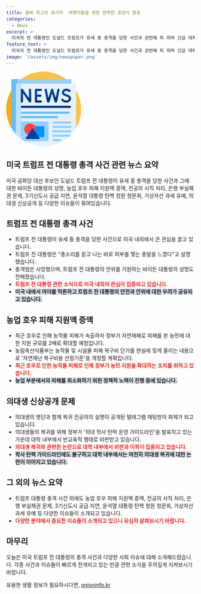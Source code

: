 ```yaml
---
title: 올해 최고의 휴가지  여행자들을 위한 완벽한 휴양지 발표
categories:
  - News
excerpt: >
  미국의 전 대통령인 도널드 트럼프가 유세 중 총격을 당한 사건과 관련해 피 피며 긴급 대피하는 모습을 보였습니다. 이에 대해 현 대통령인 조 바이든은 이를 규탄하며 트럼프의 안전을 기원했습니다. 한편, 최근 호우로 인한 농작물 피해로 인한 지원 규모가 대폭으로 확대될 예정이며, 의과대학에서 복귀한 의대생의 명단이 공개되는 등 논란이 일고 있습니다. 또한 5대 은행의 부실채권 규모도 상당한 수준으로 나타났습니다. 이와 관련한 전문기사 내용을 확인해보세요. [기사 전문보기] (기사링크)
feature_text: >
  미국의 전 대통령인 도널드 트럼프가 유세 중 총격을 당한 사건과 관련해 피 피며 긴급 대피하는 모습을 보였습니다. 이에 대해 현 대통령인 조 바이든은 이를 규탄하며 트럼프의 안전을 기원했습니다. 한편, 최근 호우로 인한 농작물 피해로 인한 지원 규모가 대폭으로 확대될 예정이며, 의과대학에서 복귀한 의대생의 명단이 공개되는 등 논란이 일고 있습니다. 또한 5대 은행의 부실채권 규모도 상당한 수준으로 나타났습니다. 이와 관련한 전문기사 내용을 확인해보세요. [기사 전문보기] (기사링크)
image: '/assets/img/newspaper.png'
---
```


<p><img src="/assets/img/newspaper.png" alt="kimp 속보" /></p>

<h2 data-ke-size="size26">미국 트럼프 전 대통령 총격 사건 관련 뉴스 요약</h2>

<p data-ke-size="size16">미국 공화당 대선 후보인 도널드 트럼프 전 대통령이 유세 중 총격을 당한 사건과 그에 대한 바이든 대통령의 성명, 농업 호우 피해 지원액 증액, 전공의 사직 처리, 은행 부실채권 문제, 3기신도시 공급 지연, 윤석열 대통령 탄핵 청원 청문회, 가상자산 과세 유예, 의대생 신상공개 등 다양한 이슈들이 묶여있습니다.</p>

<h2 data-ke-size="size24">트럼프 전 대통령 총격 사건</h2>

<ul>
  <li>트럼프 전 대통령이 유세 중 총격을 당한 사건으로 미국 내외에서 큰 관심을 끌고 있습니다.</li>
  <li>트럼프 전 대통령은 "총소리를 듣고 나는 바로 피부를 찢는 총알을 느꼈다"고 설명했습니다.</li>
  <li>총격범은 사망했으며, 트럼프 전 대통령의 안위를 기원하는 바이든 대통령의 성명도 전해졌습니다.</li>
  <li><b><span style="color: #ee2323;">트럼프 전 대통령 관련 소식으로 미국 내외의 관심이 집중되고 있습니다.</span></b></li>
  <li><b><span style="background-color: #21538527;">미국 내에서 여야를 막론하고 트럼프 전 대통령의 안전과 안위에 대한 우려가 공유되고 있습니다.</span></b></li>
</ul>

<h2 data-ke-size="size24">농업 호우 피해 지원액 증액</h2>

<ul>
  <li>최근 호우로 인해 농작물 피해가 속출하자 정부가 자연재해로 피해를 본 농민에 대한 지원 규모를 2배로 확대할 예정입니다.</li>
  <li>농림축산식품부는 농작물 및 시설물 피해 복구비 단가를 현실에 맞게 올리는 내용으로 '자연재난 복구비용 산정기준'을 개정할 계획입니다.</li>
  <li><b><span style="color: #ee2323;">최근 호우로 인한 농작물 피해로 인해 정부가 농민 지원을 확대하는 조치를 취하고 있습니다.</span></b></li>
  <li><b><span style="background-color: #21538527;">농업 부분에서의 피해를 최소화하기 위한 정책적 노력이 진행 중에 있습니다.</span></b></li>
</ul>

<h2 data-ke-size="size24">의대생 신상공개 문제</h2>

<ul>
  <li>의대생의 명단과 함께 복귀 전공의의 실명이 공개된 텔레그램 채팅방이 화제가 되고 있습니다.</li>
  <li>의대생들의 복귀를 위해 정부가 '의대 학사 탄력 운영 가이드라인'을 발표하고 있는 가운데 대학 내부에서 반교육적 행태로 비판받고 있습니다.</li>
  <li><b><span style="color: #ee2323;">의대생 복귀와 관련한 논란으로 대학 내부에서 비판과 이목이 집중되고 있습니다.</span></b></li>
  <li><b><span style="background-color: #21538527;">학사 탄력 가이드라인에도 불구하고 대학 내부에서는 여전히 의대생 복귀에 대한 논란이 이어지고 있습니다.</span></b></li>
</ul>

<h2 data-ke-size="size24">그 외의 뉴스 요약</h2>

<ul>
  <li>트럼프 대통령 총격 사건 외에도 농업 호우 피해 지원액 증액, 전공의 사직 처리, 은행 부실채권 문제, 3기신도시 공급 지연, 윤석열 대통령 탄핵 청원 청문회, 가상자산 과세 유예 등 다양한 이슈들이 소개되고 있습니다.</li>
  <li><b><span style="color: #ee2323;">다양한 분야에서 중요한 이슈들이 소개되고 있으니 유심히 살펴보시기 바랍니다.</span></b></li>
</ul>

<h2 data-ke-size="size24">마무리</h2>

<p data-ke-size="size16">오늘은 미국 트럼프 전 대통령의 총격 사건과 다양한 사회 이슈에 대해 소개해드렸습니다. 각종 사건과 이슈들이 빠르게 전개되고 있는 만큼 관련 소식을 주의깊게 지켜보시기 바랍니다.</p>
유용한 생활 정보가 필요하시다면, <a href="https://onioninfo.kr" rel="dofollow">onioninfo.kr</a>


